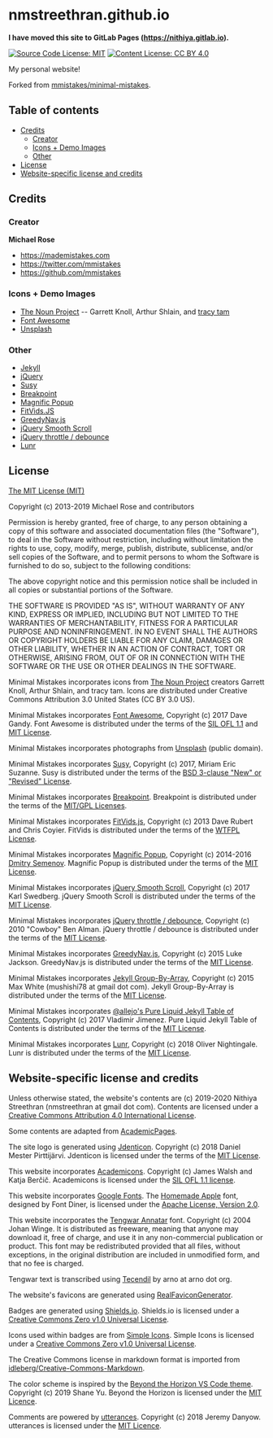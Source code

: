 # nmstreethran.github.io <!-- omit in toc -->

**I have moved this site to GitLab Pages (https://nithiya.gitlab.io).**

[![Source Code License: MIT](https://img.shields.io/badge/Source%20Code%20License-MIT-yellow.svg?style=flat-square)](https://opensource.org/licenses/MIT)
[![Content License: CC BY 4.0](https://img.shields.io/badge/Content%20License-CC%20BY%204.0-blue.svg?style=flat-square)](https://creativecommons.org/licenses/by/4.0/)

My personal website!

Forked from [mmistakes/minimal-mistakes](https://github.com/mmistakes/minimal-mistakes).

## Table of contents <!-- omit in toc -->
- [Credits](#credits)
  - [Creator](#creator)
  - [Icons + Demo Images](#icons--demo-images)
  - [Other](#other)
- [License](#license)
- [Website-specific license and credits](#website-specific-license-and-credits)

## Credits

### Creator

**Michael Rose**

- <https://mademistakes.com>
- <https://twitter.com/mmistakes>
- <https://github.com/mmistakes>

### Icons + Demo Images

- [The Noun Project](https://thenounproject.com) -- Garrett Knoll, Arthur Shlain, and [tracy tam](https://thenounproject.com/tracytam)
- [Font Awesome](http://fontawesome.io/)
- [Unsplash](https://unsplash.com/)

### Other

- [Jekyll](http://jekyllrb.com/)
- [jQuery](http://jquery.com/)
- [Susy](http://susy.oddbird.net/)
- [Breakpoint](http://breakpoint-sass.com/)
- [Magnific Popup](http://dimsemenov.com/plugins/magnific-popup/)
- [FitVids.JS](http://fitvidsjs.com/)
- [GreedyNav.js](https://github.com/lukejacksonn/GreedyNav)
- [jQuery Smooth Scroll](https://github.com/kswedberg/jquery-smooth-scroll)
- [jQuery throttle / debounce](http://benalman.com/projects/jquery-throttle-debounce-plugin/)
- [Lunr](http://lunrjs.com)

## License

[The MIT License (MIT)](license/LICENSE_code.md)

Copyright (c) 2013-2019 Michael Rose and contributors

Permission is hereby granted, free of charge, to any person obtaining a copy of this software and associated documentation files (the "Software"), to deal in the Software without restriction, including without limitation the rights to use, copy, modify, merge, publish, distribute, sublicense, and/or sell copies of the Software, and to permit persons to whom the Software is furnished to do so, subject to the following conditions:

The above copyright notice and this permission notice shall be included in all copies or substantial portions of the Software.

THE SOFTWARE IS PROVIDED "AS IS", WITHOUT WARRANTY OF ANY KIND, EXPRESS OR IMPLIED, INCLUDING BUT NOT LIMITED TO THE WARRANTIES OF MERCHANTABILITY, FITNESS FOR A PARTICULAR PURPOSE AND NONINFRINGEMENT. IN NO EVENT SHALL THE AUTHORS OR COPYRIGHT HOLDERS BE LIABLE FOR ANY CLAIM, DAMAGES OR OTHER LIABILITY, WHETHER IN AN ACTION OF CONTRACT, TORT OR OTHERWISE, ARISING FROM, OUT OF OR IN CONNECTION WITH THE SOFTWARE OR THE USE OR OTHER DEALINGS IN THE SOFTWARE.

Minimal Mistakes incorporates icons from [The Noun Project](https://thenounproject.com/) 
creators Garrett Knoll, Arthur Shlain, and tracy tam.
Icons are distributed under Creative Commons Attribution 3.0 United States (CC BY 3.0 US).

Minimal Mistakes incorporates [Font Awesome](http://fontawesome.io/),
Copyright (c) 2017 Dave Gandy.
Font Awesome is distributed under the terms of the [SIL OFL 1.1](http://scripts.sil.org/OFL) 
and [MIT License](http://opensource.org/licenses/MIT).

Minimal Mistakes incorporates photographs from [Unsplash](https://unsplash.com) (public domain).

Minimal Mistakes incorporates [Susy](http://susy.oddbird.net/),
Copyright (c) 2017, Miriam Eric Suzanne.
Susy is distributed under the terms of the [BSD 3-clause "New" or "Revised" License](https://opensource.org/licenses/BSD-3-Clause).

Minimal Mistakes incorporates [Breakpoint](http://breakpoint-sass.com/).
Breakpoint is distributed under the terms of the [MIT/GPL Licenses](http://opensource.org/licenses/MIT).

Minimal Mistakes incorporates [FitVids.js](https://github.com/davatron5000/FitVids.js/),
Copyright (c) 2013 Dave Rubert and Chris Coyier.
FitVids is distributed under the terms of the [WTFPL License](http://sam.zoy.org/wtfpl/).

Minimal Mistakes incorporates [Magnific Popup](http://dimsemenov.com/plugins/magnific-popup/),
Copyright (c) 2014-2016 [Dmitry Semenov](http://dimsemenov.com).
Magnific Popup is distributed under the terms of the [MIT License](http://opensource.org/licenses/MIT).

Minimal Mistakes incorporates [jQuery Smooth Scroll](https://github.com/kswedberg/jquery-smooth-scroll),
Copyright (c) 2017 Karl Swedberg.
jQuery Smooth Scroll is distributed under the terms of the [MIT License](http://opensource.org/licenses/MIT).

Minimal Mistakes incorporates [jQuery throttle / debounce](http://benalman.com/projects/jquery-throttle-debounce-plugin/),
Copyright (c) 2010 "Cowboy" Ben Alman.
jQuery throttle / debounce is distributed under the terms of the [MIT License](http://opensource.org/licenses/MIT).

Minimal Mistakes incorporates [GreedyNav.js](https://github.com/lukejacksonn/GreedyNav),
Copyright (c) 2015 Luke Jackson.
GreedyNav.js is distributed under the terms of the [MIT License](http://opensource.org/licenses/MIT).

Minimal Mistakes incorporates [Jekyll Group-By-Array](https://github.com/mushishi78/jekyll-group-by-array),
Copyright (c) 2015 Max White (mushishi78 at gmail dot com).
Jekyll Group-By-Array is distributed under the terms of the [MIT License](http://opensource.org/licenses/MIT).

Minimal Mistakes incorporates [@allejo's Pure Liquid Jekyll Table of Contents](https://allejo.io/blog/a-jekyll-toc-in-liquid-only/),
Copyright (c) 2017 Vladimir Jimenez.
Pure Liquid Jekyll Table of Contents is distributed under the terms of the [MIT License](http://opensource.org/licenses/MIT).

Minimal Mistakes incorporates [Lunr](http://lunrjs.com),
Copyright (c) 2018 Oliver Nightingale.
Lunr is distributed under the terms of the [MIT License](http://opensource.org/licenses/MIT).

## Website-specific license and credits

Unless otherwise stated, the website's contents are (c) 2019-2020 Nithiya Streethran (nmstreethran at gmail dot com).
Contents are licensed under a [Creative Commons Attribution 4.0 International License](license/LICENSE_content.md).

Some contents are adapted from [AcademicPages](https://github.com/academicpages/academicpages.github.io).

The site logo is generated using [Jdenticon](https://jdenticon.com).
Copyright (c) 2018 Daniel Mester Pirttijärvi.
Jdenticon is licensed under the terms of the [MIT License](http://opensource.org/licenses/MIT).

This website incorporates [Academicons](https://jpswalsh.github.io/academicons/).
Copyright (c) James Walsh and Katja Berčič.
Academicons is licensed under the [SIL OFL 1.1 license](http://scripts.sil.org/OFL).

This website incorporates [Google Fonts](https://fonts.google.com/).
The [Homemade Apple](https://fonts.google.com/specimen/Homemade+Apple) font, designed by Font Diner, is licensed under the [Apache License, Version 2.0](http://www.apache.org/licenses/LICENSE-2.0).

This website incorporates the [Tengwar Annatar](https://www.dafont.com/tengwar-annatar.font) font.
Copyright (c) 2004 Johan Winge.
It is distributed as freeware, meaning that anyone may download it, free of charge, and use it in any non-commercial publication or product.
This font may be redistributed provided that all files, without exceptions, in the original distribution are included in unmodified form, and that no fee is charged.

Tengwar text is transcribed using [Tecendil](https://www.tecendil.com/) by arno at arno dot org.

The website's favicons are generated using [RealFaviconGenerator](https://realfavicongenerator.net/).

Badges are generated using [Shields.io](https://shields.io).
Shields.io is licensed under a [Creative Commons Zero v1.0 Universal License](https://creativecommons.org/publicdomain/zero/1.0/).

Icons used within badges are from [Simple Icons](https://simpleicons.org/).
Simple Icons is licensed under a [Creative Commons Zero v1.0 Universal License](https://creativecommons.org/publicdomain/zero/1.0/).

The Creative Commons license in markdown format is imported from [idleberg/Creative-Commons-Markdown](https://github.com/idleberg/Creative-Commons-Markdown).

The color scheme is inspired by the [Beyond the Horizon VS Code theme](https://github.com/ShaneYu/beyond-the-horizon-theme-vscode).
Copyright (c) 2019 Shane Yu.
Beyond the Horizon is licensed under the [MIT Licence](http://opensource.org/licenses/MIT).

Comments are powered by [utterances](https://utteranc.es/).
Copyright (c) 2018 Jeremy Danyow.
utterances is licensed under the [MIT Licence](http://opensource.org/licenses/MIT).
